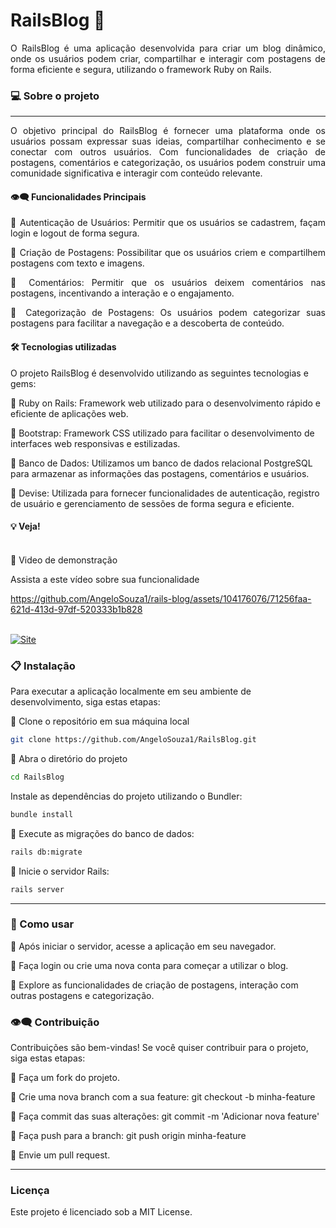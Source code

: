 # RailsBlog     📰

<div align="justify">
O RailsBlog é uma aplicação desenvolvida para criar um blog dinâmico, onde os usuários podem criar, compartilhar e interagir com postagens de forma eficiente e segura, utilizando o framework Ruby on Rails.

</div>


### 💻 Sobre o projeto
---
<div align="justify">
O objetivo principal do RailsBlog é fornecer uma plataforma onde os usuários possam expressar suas ideias, compartilhar conhecimento e se conectar com outros usuários. Com funcionalidades de criação de postagens, comentários e categorização, os usuários podem construir uma comunidade significativa e interagir com conteúdo relevante.
  
 #### 👁️‍🗨️ Funcionalidades Principais

🔹 Autenticação de Usuários: Permitir que os usuários se cadastrem, façam login e logout de forma segura.

🔹 Criação de Postagens: Possibilitar que os usuários criem e compartilhem postagens com texto e imagens.

🔹 Comentários: Permitir que os usuários deixem comentários nas postagens, incentivando a interação e o engajamento.

🔹 Categorização de Postagens: Os usuários podem categorizar suas postagens para facilitar a navegação e a descoberta de conteúdo.

</div>

#### 🛠 Tecnologias utilizadas
O projeto RailsBlog é desenvolvido utilizando as seguintes tecnologias e gems:

🔹 Ruby on Rails: Framework web utilizado para o desenvolvimento rápido e eficiente de aplicações web.

🔹 Bootstrap: Framework CSS utilizado para facilitar o desenvolvimento de interfaces web responsivas e estilizadas.

🔹 Banco de Dados: Utilizamos um banco de dados relacional PostgreSQL para armazenar as informações das postagens, comentários e usuários.

🔹 Devise: Utilizada para fornecer funcionalidades de autenticação, registro de usuário e gerenciamento de sessões de forma segura e eficiente.


#### 💡 Veja!

<br>
🔹 Video de demonstração

Assista a este vídeo sobre sua funcionalidade

https://github.com/AngeloSouza1/rails-blog/assets/104176076/71256faa-621d-413d-97df-520333b1b828


<br>
<a href="https://mysite-lq0f.onrender.com">
    <img src="https://img.shields.io/badge/ACESSO AO%20PROJETO!-gray" alt="Site">
<br>
</a>



### 📋 Instalação

Para executar a aplicação localmente em seu ambiente de desenvolvimento, siga estas etapas:

🔹 Clone o repositório em sua máquina local
  
  ```bash
git clone https://github.com/AngeloSouza1/RailsBlog.git
```
 🔹 Abra o diretório do projeto

  ```bash
cd RailsBlog
```
 Instale as dependências do projeto utilizando o Bundler:

  ```bash
bundle install
```
 🔹 Execute as migrações do banco de dados:

  ```bash
rails db:migrate
```

 🔹 Inicie o servidor Rails:

  ```bash
rails server
```
---
### 🚀 Como usar
🔹 Após iniciar o servidor, acesse a aplicação em seu navegador.

🔹 Faça login ou crie uma nova conta para começar a utilizar o blog.

🔹 Explore as funcionalidades de criação de postagens, interação com outras postagens e categorização.

<p>
  
### 👁️‍🗨️ Contribuição
Contribuições são bem-vindas! Se você quiser contribuir para o projeto, siga estas etapas:

🔹 Faça um fork do projeto.

🔹 Crie uma nova branch com a sua feature: git checkout -b minha-feature

🔹 Faça commit das suas alterações: git commit -m 'Adicionar nova feature'

🔹 Faça push para a branch: git push origin minha-feature

🔹 Envie um pull request.

---
### Licença
Este projeto é licenciado sob a MIT License.
